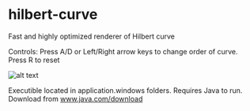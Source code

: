 # hilbert-curve
Fast and highly optimized renderer of Hilbert curve

Controls: Press A/D or Left/Right arrow keys to change order of curve. Press R to reset

![alt text](https://i.ibb.co/S6F42CL/screenshot.png)

Executible located in application.windows folders. Requires Java to run. Download from www.java.com/download
